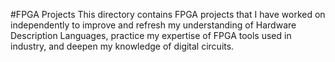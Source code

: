 #FPGA Projects
This directory contains FPGA projects that I have worked on independently to improve and refresh my understanding of Hardware Description Languages, practice my expertise of FPGA tools used in industry, and deepen my knowledge of digital circuits.
